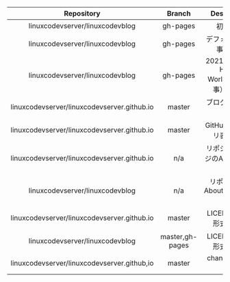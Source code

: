| Repository | Branch | Description |
| :---: | :---: | :---: |
| linuxcodevserver/linuxcodevblog | gh-pages | 初期設定 |
| linuxcodevserver/linuxcodevblog | gh-pages | デフォルトの記事を消去 |
| linuxcodevserver/linuxcodevblog | gh-pages | 2021-06-28-Hello-World.md（記事）を作成 |
| linuxcodevserver/linuxcodevserver.github.io | master | ブログページ作成 |
| linuxcodevserver/linuxcodevserver.github.io | master | GitHubレポジトリ表示追加 |
| linuxcodevserver/linuxcodevserver.github.io | n/a | リポジトリページのAbout,Tags編集 |
| linuxcodevserver/linuxcodevblog | n/a | リポジトリのAbout,Tags,URL編集 |
| linuxcodevserver/linuxcodevserver.github.io | master | LICENCEをmd形式に変更 |
| linuxcodevserver/linuxcodevblog | master,gh-pages | LICENCEをmd形式に変更 |
| linuxcodevserver/linuxcodevserver.github,io | master | changelog.md作成 |
